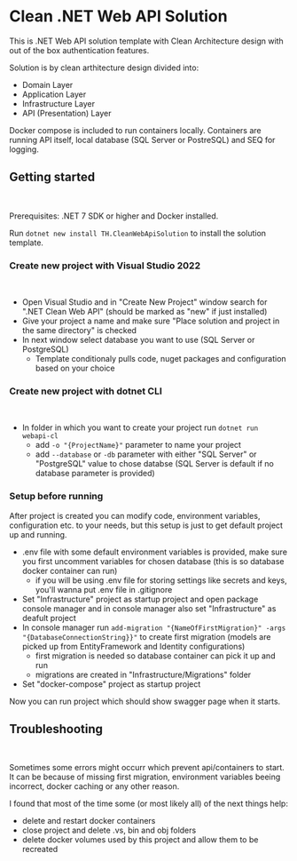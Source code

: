 # Clean .NET Web API Solution

This is .NET Web API solution template with Clean Architecture design with out of the box authentication features.

Solution is by clean arthitecture design divided into:
<br />

* Domain Layer
* Application Layer
* Infrastructure Layer
* API (Presentation) Layer

Docker compose is included to run containers locally. Containers are running API itself, local database (SQL Server or PostreSQL) and SEQ for logging.

## Getting started
<br />

Prerequisites: .NET 7 SDK or higher and Docker installed.

Run `dotnet new install TH.CleanWebApiSolution` to install the solution template.

### Create new project with Visual Studio 2022
<br />

* Open Visual Studio and in "Create New Project" window search for ".NET Clean Web API" (should be marked as "new" if just installed)
* Give your project a name and make sure "Place solution and project in the same directory" is checked
* In next window select database you want to use (SQL Server or PostgreSQL)
    - Template conditionaly pulls code, nuget packages and configuration based on your choice

### Create new project with dotnet CLI
<br />

* In folder in which you want to create your project run `dotnet run webapi-cl`
    - add `-o "{ProjectName}"` parameter to name your project
    - add `--database` or `-db` parameter with either "SQL Server" or "PostgreSQL" value to chose databse (SQL Server is default if no database parameter is provided)

### Setup before running
After project is created you can modify code, environment variables, configuration etc. to your needs, but this setup is just to get default project up and running.
<br />

* .env file with some default environment variables is provided, make sure you first uncomment variables for chosen database (this is so database docker container can run)
	- if you will be using .env file for storing settings like secrets and keys, you'll wanna put .env file in .gitignore
* Set "Infrastructure" project as startup project and open package console manager and in console manager also set "Infrastructure" as deafult project
* In console manager run `add-migration "{NameOfFirstMigration}" -args "{DatabaseConnectionString}}"` to create first migration (models are picked up from EntityFramework and Identity configurations)
    - first migration is needed so database container can pick it up and run
    - migrations are created in "Infrastructure/Migrations" folder
* Set "docker-compose" project as startup project

Now you can run project which should show swagger page when it starts.

## Troubleshooting
<br />

Sometimes some errors might occurr which prevent api/containers to start. It can be because of missing first migration, environment variables beeing incorrect, docker caching or any other reason.

I found that most of the time some (or most likely all) of the next things help:
* delete and restart docker containers
* close project and delete .vs, bin and obj folders
* delete docker volumes used by this project and allow them to be recreated